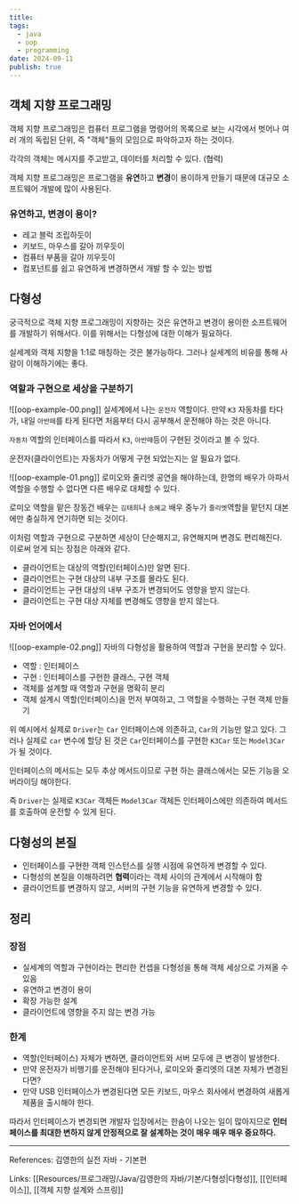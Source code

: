 ```yaml
---
title:
tags:
  - java
  - oop
  - programming
date: 2024-09-11
publish: true
---
```


## 객체 지향 프로그래밍

객체 지향 프로그래밍은 컴퓨터 프로그램을 명령어의 목록으로 보는 시각에서 벗어나 여러 개의 독립된 단위, 즉 "객체"들의 모임으로 파악하고자 하는 것이다.

각각의 객체는 메시지를 주고받고, 데이터를 처리할 수 있다. (협력)

객체 지향 프로그래밍은 프로그램을 **유연**하고 **변경**이 용이하게 만들기 때문에 대규모 소프트웨어 개발에 많이 사용된다.

### 유연하고, 변경이 용이?

- 레고 블럭 조립하듯이
- 키보드, 마우스를 갈아 끼우듯이
- 컴퓨터 부품을 갈아 끼우듯이
- 컴포넌트를 쉽고 유연하게 변경하면서 개발 할 수 있는 방법

## 다형성

궁극적으로 객체 지향 프로그래밍이 지향하는 것은 유연하고 변경이 용이한 소프트웨어를 개발하기 위해서다. 이를 위해서는 다형성에 대한 이해가 필요하다.

실세계와 객체 지향을 1:1로 매칭하는 것은 불가능하다. 그러나 실세계의 비유를 통해 사람이 이해하기에는 좋다.

### 역할과 구현으로 세상을 구분하기

![[oop-example-00.png]]
실세계에서 나는 `운전자` 역할이다. 만약 `K3` 자동차를 타다가, 내일 `아반떼`를 타게 된다면 처음부터 다시 공부해서 운전해야 하는 것은 아니다.

`자동차` 역할의 인터페이스를 따라서 `K3`, `아반떼`등이 구현된 것이라고 볼 수 있다.

운전자(클라이언트)는 자동차가 어떻게 구현 되었는지는 알 필요가 없다.

![[oop-example-01.png]]
로미오와 줄리엣 공연을 해야하는데, 한명의 배우가 아파서 역할을 수행할 수 없다면 다른 배우로 대체할 수 있다.

로미오 역할을 맡은 장동건 배우는 `김태희`나 `송혜교` 배우 중누가 `줄리엣`역할을 맡던지 대본에만 충실하게 연기하면 되는 것이다.

이처럼 역할과 구현으로 구분하면 세상이 단순해지고, 유연해지며 변경도 편리해진다. 이로써 얻게 되는 장점은 아래와 같다.

- 클라이언트는 대상의 역할(인터페이스)만 알면 된다.
- 클라이언트는 구현 대상의 내부 구조를 몰라도 된다.
- 클라이언트는 구현 대상의 내부 구조가 변경되어도 영향을 받지 않는다.
- 클라이언트는 구현 대상 자체를 변경해도 영향을 받지 않는다.

### 자바 언어에서

![[oop-example-02.png]]
자바의 다형성을 활용하여 역할과 구현을 분리할 수 있다.

- 역할 : 인터페이스
- 구현 : 인터페이스를 구현한 클래스, 구현 객체
- 객체를 설계할 때 역할과 구현을 명확히 분리
- 객체 설계시 역할(인터페이스)을 먼저 부여하고, 그 역할을 수행하는 구현 객체 만들기

위 예시에서 실제로 `Driver`는 `Car` 인터페이스에 의존하고, `Car`의 기능만 알고 있다. 그러나 실제로 `car` 변수에 할당 된 것은 `Car`인터페이스를 구현한 `K3Car` 또는 `Model3Car`가 될 것이다.

인터페이스의 메서드는 모두 추상 메서드이므로 구현 하는 클래스에서는 모든 기능을 오버라이딩 해야한다.

즉 `Driver`는 실제로 `K3Car` 객체든 `Model3Car` 객체든 인터페이스에만 의존하여 메서드를 호출하여 운전할 수 있게 된다.

## 다형성의 본질

- 인터페이스를 구현한 객체 인스턴스를 실행 시점에 유연하게 변경할 수 있다.
- 다형성의 본질을 이해하려면 **협력**이라는 객체 사이의 관계에서 시작해야 함
- 클라이언트를 변경하지 않고, 서버의 구현 기능을 유연하게 변경할 수 있다.

## 정리

### 장점

- 실세계의 역할과 구현이라는 편리한 컨셉을 다형성을 통해 객체 세상으로 가져올 수 있음
- 유연하고 변경이 용이
- 확장 가능한 설계
- 클라이언트에 영향을 주지 않는 변경 가능

### 한계

- 역할(인터페이스) 자체가 변하면, 클라이언트와 서버 모두에 큰 변경이 발생한다.
- 만약 운전자가 비행기를 운전해야 된다거나, 로미오와 줄리엣의 대본 자체가 변경된다면?
- 만약 USB 인터페이스가 변경된다면 모든 키보드, 마우스 회사에서 변경하여 새롭게 제품을 출시해야 한다.

따라서 인터페이스가 변경되면 개발자 입장에서는 한숨이 나오는 일이 많아지므로 **인터페이스를 최대한 변하지 않게 안정적으로 잘 설계하는 것이 매우 매우 매우 중요하다.**

---

References: 김영한의 실전 자바 - 기본편

Links: [[Resources/프로그래밍/Java/김영한의 자바/기본/다형성|다형성]], [[인터페이스]], [[객체 지향 설계와 스프링]]
